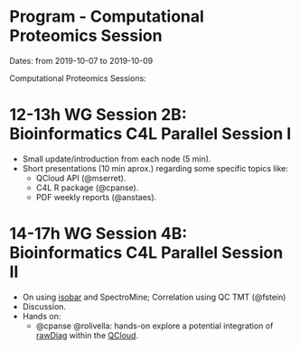 # Program - Computational Proteomics Session

Dates: from 2019-10-07 to 2019-10-09

Computational Proteomics Sessions: 

# 12-13h WG Session 2B: Bioinformatics C4L Parallel Session I

* Small update/introduction from each node (5 min). 
* Short presentations (10 min aprox.) regarding some specific topics like: 
    * QCloud API (@mserret). 
    * C4L R package (@cpanse).
    * PDF weekly reports (@anstaes). 

# 14-17h WG Session 4B: Bioinformatics C4L Parallel Session II

* On using [isobar](https://github.com/fbreitwieser/isobar) and SpectroMine; Correlation using QC TMT (@fstein)
* Discussion. 
* Hands on: 
    * @cpanse @rolivella: hands-on explore a potential integration of [rawDiag](https://github.com/fgcz/rawDiag) within the [QCloud](http://qcloud2.crg.eu).

